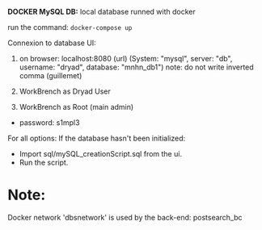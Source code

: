 **DOCKER MySQL DB:** local database runned with docker

run the command:
`docker-compose up`

Connexion to database UI:

1. on browser: localhost:8080 (url)
   (System: "mysql", server: "db", username: "dryad", database: "mnhn_db1")
   note: do not write inverted comma (guillemet)

2. WorkBrench as Dryad User

3. WorkBrench as Root (main admin)
- password: s1mpl3

For all options:
If the database hasn't been initialized:

- Import sql/mySQL_creationScript.sql from the ui.
- Run the script.

# Note:
Docker network 'dbsnetwork' is used by the back-end: postsearch_bc
